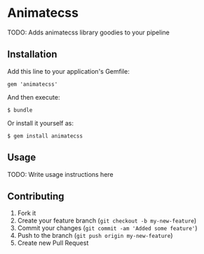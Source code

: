 # Animatecss

TODO: Adds animatecss library goodies to your pipeline

## Installation

Add this line to your application's Gemfile:

    gem 'animatecss'

And then execute:

    $ bundle

Or install it yourself as:

    $ gem install animatecss

## Usage

TODO: Write usage instructions here

## Contributing

1. Fork it
2. Create your feature branch (`git checkout -b my-new-feature`)
3. Commit your changes (`git commit -am 'Added some feature'`)
4. Push to the branch (`git push origin my-new-feature`)
5. Create new Pull Request
